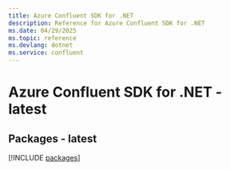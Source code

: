 ```yaml
---
title: Azure Confluent SDK for .NET
description: Reference for Azure Confluent SDK for .NET
ms.date: 04/29/2025
ms.topic: reference
ms.devlang: dotnet
ms.service: confluent
---
```

# Azure Confluent SDK for .NET - latest
## Packages - latest
[!INCLUDE [packages](confluent-index.md)]